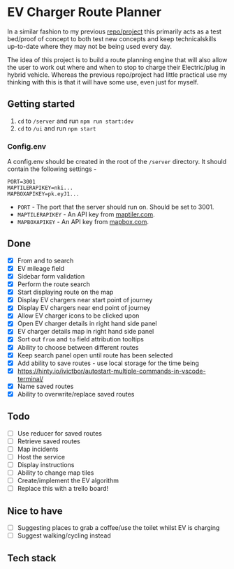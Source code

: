 # EV Charger Route Planner

In a similar fashion to my previous [repo/project](https://github.com/robert-waggott/animals-stuck-up-trees-and-other-incidents) this primarily acts as a test bed/proof of concept to both test new concepts and keep technicalskills up-to-date where they may not be being used every day.

The idea of this project is to build a route planning engine that will also allow the user to work out where and when to stop to charge their Electric/plug in hybrid vehicle. Whereas the previous repo/project had little practical use my thinking with this is that it will have some use, even just for myself.

## Getting started

1. `cd` to `/server` and run `npm run start:dev`
1. `cd` to `/ui` and run `npm start`

### Config.env

A config.env should be created in the root of the `/server` directory. It should contain the following settings -

```
PORT=3001
MAPTILERAPIKEY=nki...
MAPBOXAPIKEY=pk.eyJ1...
```

-   `PORT` - The port that the server should run on. Should be set to 3001.
-   `MAPTILERAPIKEY` - An API key from [maptiler.com](https://cloud.maptiler.com/).
-   `MAPBOXAPIKEY` - An API key from [mapbox.com](https://account.mapbox.com/).

## Done

-   [x] From and to search
-   [x] EV mileage field
-   [x] Sidebar form validation
-   [x] Perform the route search
-   [x] Start displaying route on the map
-   [x] Display EV chargers near start point of journey
-   [x] Display EV chargers near end point of journey
-   [x] Allow EV charger icons to be clicked upon
-   [x] Open EV charger details in right hand side panel
-   [x] EV charger details map in right hand side panel
-   [x] Sort out `from` and `to` field attribution tooltips
-   [x] Ability to choose between different routes
-   [x] Keep search panel open until route has been selected
-   [x] Add ability to save routes - use local storage for the time being
-   [x] https://hinty.io/ivictbor/autostart-multiple-commands-in-vscode-terminal/
-   [x] Name saved routes
-   [x] Ability to overwrite/replace saved routes

## Todo

-   [ ] Use reducer for saved routes
-   [ ] Retrieve saved routes
-   [ ] Map incidents
-   [ ] Host the service
-   [ ] Display instructions
-   [ ] Ability to change map tiles
-   [ ] Create/implement the EV algorithm
-   [ ] Replace this with a trello board!

## Nice to have

-   [ ] Suggesting places to grab a coffee/use the toilet whilst EV is charging
-   [ ] Suggest walking/cycling instead

## Tech stack
